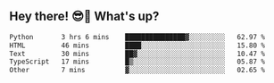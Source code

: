 ## Hey there! 😎👋 What's up?

<!--START_SECTION:waka-->

```txt
Python       3 hrs 6 mins    ███████████████▓░░░░░░░░░   62.97 %
HTML         46 mins         ████░░░░░░░░░░░░░░░░░░░░░   15.80 %
Text         30 mins         ██▓░░░░░░░░░░░░░░░░░░░░░░   10.47 %
TypeScript   17 mins         █▒░░░░░░░░░░░░░░░░░░░░░░░   05.87 %
Other        7 mins          ▓░░░░░░░░░░░░░░░░░░░░░░░░   02.65 %
```

<!--END_SECTION:waka-->
